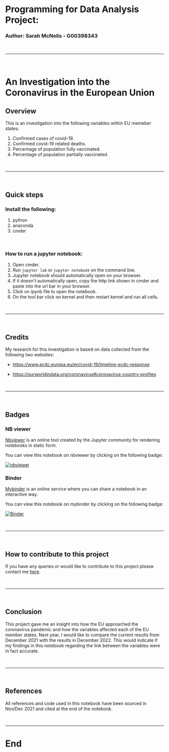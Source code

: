 # **Programming for Data Analysis Project:**
### Author: Sarah McNelis - G00398343

<br>

***

<br>

# **An Investigation into the Coronavirus in the European Union**

## **Overview**

This is an investigation into the following variables within EU memeber states:

1. Confirmed cases of covid-19.
2. Confirmed covid-19 related deaths.
3. Percentage of population fully vaccinated.
4. Percentage of population partially vaccinated.

<br>

***

<br>

## **Quick steps**

### Install the following:
1. python
2. anaconda
3. cmder

<br>

### How to run a jupyter notebook:
1. Open cmder. 
2. Run `jupyter lab` or `jupyter notebook` on the command line.
3. Jupyter notebook should automatically open on your browser.
4. If it doesn't automatically open, copy the http link shown in cmder and paste into the url bar in your browser. 
5. Click on ipynb file to open the notebook.
6. On the tool bar click on kernel and then restart kernel and run all cells. 

<br>

***

<br>

## **Credits**
My research for this investigation is based on data collected from the following two websites:

- https://www.ecdc.europa.eu/en/covid-19/timeline-ecdc-response

- https://ourworldindata.org/coronavirus#coronavirus-country-profiles

<br>

***

<br>

## **Badges**

### NB viewer

[Nbviewer](https://nbviewer.org/) is an online tool created by the Jupyter community for rendering notebooks in static form. 

You can view this notebook on nbviewer by clicking on the following badge:

[![nbviewer](https://raw.githubusercontent.com/jupyter/design/master/logos/Badges/nbviewer_badge.svg)](https://github.com/SarahMcN25/programming_for_D.A.project)


### Binder

[Mybinder](https://mybinder.org/) is an online service where you can share a notebook in an interactive way.

You can view this notebook on mybinder by clicking on the following badge:

[![Binder](https://mybinder.org/badge_logo.svg)](https://github.com/SarahMcN25/programming_for_D.A.project)

<br>

***

<br>

## **How to contribute to this project**
If you have any queries or would like to contribute to this project please contact me [here](G00398343@gmit.ie).

<br>

***

<br>

## **Conclusion**
This project gave me an insight into how the EU approached the coronavirus pandemic and how the variables affected each of the EU member states. Next year, I would like to compare the current results from December 2021 with the results in December 2022. This would indicate if my findings in this notebook regarding the link between the variables were in fact accurate. 

<br>

***

<br>

## **References**
All references and code used in this notebook have been sourced in Nov/Dec 2021 and cited at the end of the notebook.

<br>

***
# **End**
